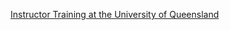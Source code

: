[Instructor Training at the University of Queensland](http://apawlik.github.io/2016-01-18-brisbane-instructor-training/)